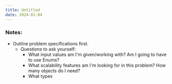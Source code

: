 ```yaml
---
title: Untitled
date: 2024-01-04
---
```

### Notes:
- Outline problem specifications first.
	- Questions to ask yourself:
		- What input values am I'm given/working with? Am I going to have to use Enums?
		- What scalability features am I'm looking for in this problem? How many objects do I need?
		- What types